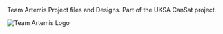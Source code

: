 Team Artemis Project files and Designs.
Part of the UKSA CanSat project.

![Team Artemis Logo](https://github.com/TinglyPants/CanSat-Can/tree/main/Resources/Artemis_B_A.png?raw=true)